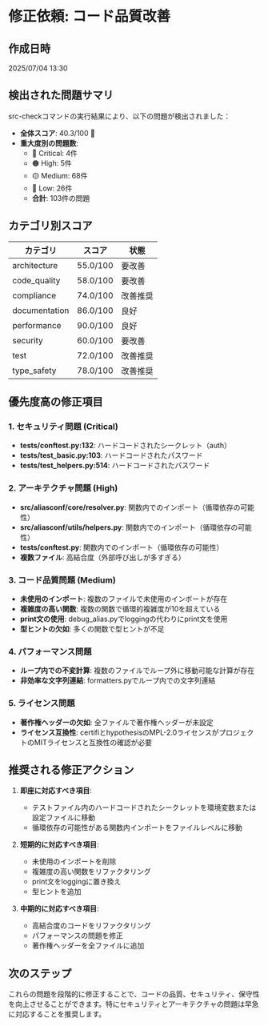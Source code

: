 # 修正依頼: コード品質改善

## 作成日時
2025/07/04 13:30

## 検出された問題サマリ

src-checkコマンドの実行結果により、以下の問題が検出されました：

- **全体スコア**: 40.3/100 🔴
- **重大度別の問題数**:
  - 🔴 Critical: 4件
  - 🟠 High: 5件
  - 🟡 Medium: 68件
  - 🔵 Low: 26件
  - **合計**: 103件の問題

## カテゴリ別スコア

| カテゴリ | スコア | 状態 |
|---------|--------|------|
| architecture | 55.0/100 | 要改善 |
| code_quality | 58.0/100 | 要改善 |
| compliance | 74.0/100 | 改善推奨 |
| documentation | 86.0/100 | 良好 |
| performance | 90.0/100 | 良好 |
| security | 60.0/100 | 要改善 |
| test | 72.0/100 | 改善推奨 |
| type_safety | 78.0/100 | 改善推奨 |

## 優先度高の修正項目

### 1. セキュリティ問題 (Critical)
- **tests/conftest.py:132**: ハードコードされたシークレット（auth）
- **tests/test_basic.py:103**: ハードコードされたパスワード
- **tests/test_helpers.py:514**: ハードコードされたパスワード

### 2. アーキテクチャ問題 (High)
- **src/aliasconf/core/resolver.py**: 関数内でのインポート（循環依存の可能性）
- **src/aliasconf/utils/helpers.py**: 関数内でのインポート（循環依存の可能性）
- **tests/conftest.py**: 関数内でのインポート（循環依存の可能性）
- **複数ファイル**: 高結合度（外部呼び出しが多すぎる）

### 3. コード品質問題 (Medium)
- **未使用のインポート**: 複数のファイルで未使用のインポートが存在
- **複雑度の高い関数**: 複数の関数で循環的複雑度が10を超えている
- **print文の使用**: debug_alias.pyでloggingの代わりにprint文を使用
- **型ヒントの欠如**: 多くの関数で型ヒントが不足

### 4. パフォーマンス問題
- **ループ内での不変計算**: 複数のファイルでループ外に移動可能な計算が存在
- **非効率な文字列連結**: formatters.pyでループ内での文字列連結

### 5. ライセンス問題
- **著作権ヘッダーの欠如**: 全ファイルで著作権ヘッダーが未設定
- **ライセンス互換性**: certifiとhypothesisのMPL-2.0ライセンスがプロジェクトのMITライセンスと互換性の確認が必要

## 推奨される修正アクション

1. **即座に対応すべき項目**:
   - テストファイル内のハードコードされたシークレットを環境変数または設定ファイルに移動
   - 循環依存の可能性がある関数内インポートをファイルレベルに移動

2. **短期的に対応すべき項目**:
   - 未使用のインポートを削除
   - 複雑度の高い関数をリファクタリング
   - print文をloggingに置き換え
   - 型ヒントを追加

3. **中期的に対応すべき項目**:
   - 高結合度のコードをリファクタリング
   - パフォーマンスの問題を修正
   - 著作権ヘッダーを全ファイルに追加

## 次のステップ

これらの問題を段階的に修正することで、コードの品質、セキュリティ、保守性を向上させることができます。特にセキュリティとアーキテクチャの問題は早急に対応することを推奨します。